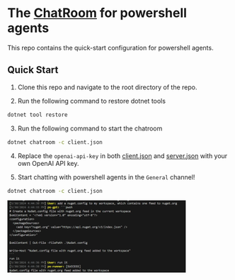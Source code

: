 # The [ChatRoom](https://github.com/LittleLittleCloud/Agent-ChatRoom) for powershell agents

This repo contains the quick-start configuration for powershell agents.

## Quick Start

1. Clone this repo and navigate to the root directory of the repo.

2. Run the following command to restore dotnet tools

```bash
dotnet tool restore
```

3. Run the following command to start the chatroom

```bash
dotnet chatroom -c client.json
```

4. Replace the `openai-api-key` in both [client.json](client.json) and [server.json](powershell.json) with your own OpenAI API key.

5. Start chatting with powershell agents in the `General` channel!

```bash
dotnet chatroom -c client.json
```

<img src="image.png" alt="drawing" width="80%" align="center"/>